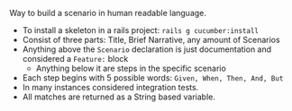 Way to build a scenario in human readable language.

* To install a skeleton in a rails project: `rails g cucumber:install`
* Consist of three parts: Title, Brief Narrative, any amount of Scenarios
* Anything above the `Scenario` declaration is just documentation and considered a `Feature:` block
  * Anything below it are steps in the specific scenario
* Each step begins with 5 possible words: `Given, When, Then, And, But`
* In many instances considered integration tests.
* All matches are returned as a String based variable.